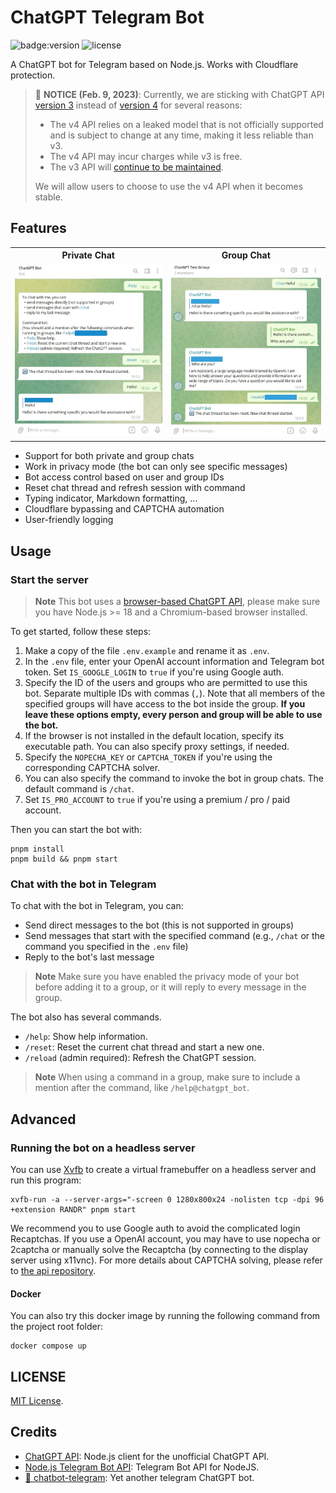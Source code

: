 # ChatGPT Telegram Bot

![badge:version](https://img.shields.io/badge/version-1.0.5-brightgreen)
![license](https://img.shields.io/badge/license-MIT-green)

A ChatGPT bot for Telegram based on Node.js. Works with Cloudflare protection.

> 🔔 **NOTICE (Feb. 9, 2023)**: Currently, we are sticking with ChatGPT API [version 3](https://github.com/transitive-bullshit/chatgpt-api/tree/v3) instead of [version 4](https://github.com/transitive-bullshit/chatgpt-api) for several reasons:
> - The v4 API relies on a leaked model that is not officially supported and is subject to change at any time, making it less reliable than v3.
> - The v4 API may incur charges while v3 is free.
> - The v3 API will [continue to be maintained](https://github.com/transitive-bullshit/chatgpt-api/pull/294).
>
> We will allow users to choose to use the v4 API when it becomes stable.


## Features

<table>
  <tr>
    <th>Private Chat</th>
    <th>Group Chat</th>
  </tr>
  <tr>
    <td><img src="./assets/private_chat.jpg" /></td>
    <td><img src="./assets/group_chat.jpg" /></td>
  </tr>
</table>

- Support for both private and group chats
- Work in privacy mode (the bot can only see specific messages)
- Bot access control based on user and group IDs
- Reset chat thread and refresh session with command
- Typing indicator, Markdown formatting, ...
- Cloudflare bypassing and CAPTCHA automation
- User-friendly logging

## Usage

### Start the server

> **Note** This bot uses a [browser-based ChatGPT API](https://github.com/transitive-bullshit/chatgpt-api), please make sure you have Node.js >= 18 and a Chromium-based browser installed.

To get started, follow these steps:

1. Make a copy of the file `.env.example` and rename it as `.env`.
2. In the `.env` file, enter your OpenAI account information and Telegram bot token. Set `IS_GOOGLE_LOGIN` to `true` if you're using Google auth.
3. Specify the ID of the users and groups who are permitted to use this bot. Separate multiple IDs with commas (`,`). Note that all members of the specified groups will have access to the bot inside the group. **If you leave these options empty, every person and group will be able to use the bot.**
4. If the browser is not installed in the default location, specify its executable path. You can also specify proxy settings, if needed.
5. Specify the `NOPECHA_KEY` or `CAPTCHA_TOKEN` if you're using the corresponding CAPTCHA solver.
6. You can also specify the command to invoke the bot in group chats. The default command is `/chat`.
7. Set `IS_PRO_ACCOUNT` to `true` if you're using a premium / pro / paid account.

Then you can start the bot with:

```shell
pnpm install
pnpm build && pnpm start
```

### Chat with the bot in Telegram

To chat with the bot in Telegram, you can:

- Send direct messages to the bot (this is not supported in groups)
- Send messages that start with the specified command (e.g., `/chat` or the command you specified in the `.env` file)
- Reply to the bot's last message

> **Note** Make sure you have enabled the privacy mode of your bot before adding it to a group, or it will reply to every message in the group.

The bot also has several commands.

- `/help`: Show help information.
- `/reset`: Reset the current chat thread and start a new one.
- `/reload` (admin required): Refresh the ChatGPT session.

> **Note** When using a command in a group, make sure to include a mention after the command, like `/help@chatgpt_bot`.


## Advanced

### Running the bot on a headless server

You can use [Xvfb](https://www.x.org/releases/X11R7.6/doc/man/man1/Xvfb.1.xhtml) to create a virtual framebuffer on a headless server and run this program:

```shell
xvfb-run -a --server-args="-screen 0 1280x800x24 -nolisten tcp -dpi 96 +extension RANDR" pnpm start
```

We recommend you to use Google auth to avoid the complicated login Recaptchas. If you use a OpenAI account, you may have to use nopecha or 2captcha or manually solve the Recaptcha (by connecting to the display server using x11vnc). For more details about CAPTCHA solving, please refer to [the api repository](https://github.com/transitive-bullshit/chatgpt-api/#captchas).

#### Docker

You can also try this docker image by running the following command from the project root folder:

```shell
docker compose up
```

## LICENSE

[MIT License](LICENSE).

## Credits

- [ChatGPT API](https://github.com/transitive-bullshit/chatgpt-api): Node.js client for the unofficial ChatGPT API.
- [Node.js Telegram Bot API](https://github.com/yagop/node-telegram-bot-api): Telegram Bot API for NodeJS.
- [🤖️ chatbot-telegram](https://github.com/Ciyou/chatbot-telegram): Yet another telegram ChatGPT bot.
